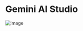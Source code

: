 # Gemini AI Studio

![image](https://github.com/user-attachments/assets/da04aa84-3eeb-4cbe-854d-22ef2d383b6f)


